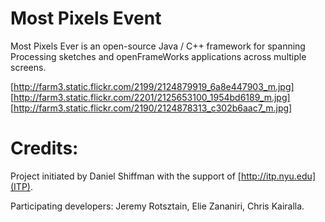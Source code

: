 # Most Pixels Event

Most Pixels Ever is an open-source Java / C++ framework for spanning Processing sketches and openFrameWorks applications across multiple screens.

[http://farm3.static.flickr.com/2199/2124879919_6a8e447903_m.jpg] [http://farm3.static.flickr.com/2201/2125653100_1954bd6189_m.jpg] [http://farm3.static.flickr.com/2190/2124878313_c302b6aac7_m.jpg] 

# Credits:

Project initiated by Daniel Shiffman with the support of [http://itp.nyu.edu](ITP).

Participating developers: Jeremy Rotsztain, Elie Zananiri, Chris Kairalla.